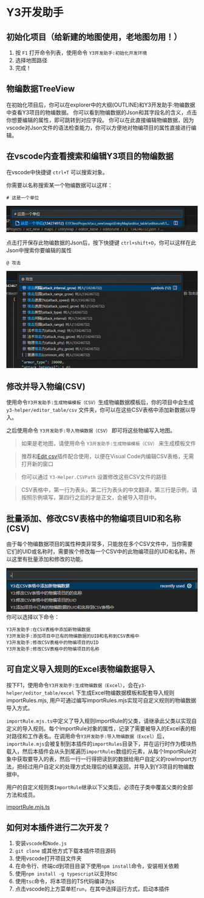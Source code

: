 # Y3开发助手

## 初始化项目（给新建的地图使用，老地图勿用！）

1. 按 `F1` 打开命令列表，使用命令 `Y3开发助手:初始化开发环境`
2. 选择地图路径
3. 完成！

## 物编数据TreeView

在初始化项目后，你可以在explorer中的大纲(OUTLINE)和Y3开发助手:物编数据中查看Y3项目的物编数据。
你可以看到物编数据的Json和其字段名的含义，点击你想要编辑的属性，即可跳转到对应字段。
你可以在此直接编辑物编数据，因为vscode对Json文件的语法检查能力，你可以方便地对物编项目的属性直接进行编辑。

## 在vscode内查看搜索和编辑Y3项目的物编数据

在vscode中快捷键 `ctrl+T` 可以搜索对象。

你需要以名称搜索某一个物编数据可以这样：

```
# 这是一个单位
```

![搜索某一个物编的数据](image/search_editor_table_json.png)

点击打开保存此物编数据的Json后，按下快捷键 `ctrl+shift+O`，你可以这样在此Json中搜索你要编辑的属性

```
@ 攻击
```

![搜索某一个物编的数据的字段](image/search_editor_table_key_in_json.png)

## 修改并导入物编(CSV)

使用命令`Y3开发助手:生成物编模板（CSV）`生成物编数据模板后，你的项目中会生成 `y3-helper/editor_table/csv` 文件夹，你可以在这些CSV表格中添加新数据以导入。

之后使用命令 `Y3开发助手:导入物编数据（CSV）` 即可将这些物编写入地图。

> 如果是老地图，请使用命令 `Y3开发助手:生成物编模板（CSV）` 来生成模板文件

> 推荐和[Edit csv](https://marketplace.visualstudio.com/items?itemName=janisdd.vscode-edit-csv)插件配合使用，以便在Visual Code内编辑CSV表格，无需打开新的窗口

> 你可以通过 `Y3-Helper.CSVPath` 设置修改这些CSV文件的路径

> CSV表格中，第一行为表头，第二行为表头的中文翻译，第三行是示例，请按照示例填写，第四行之后的才是正文，会被导入项目中。
>
## 批量添加、修改CSV表格中的物编项目UID和名称(CSV)

由于每个物编数据项目的属性种类非常多，只能放在多个CSV文件中，当你需要它们的UID或名称时，需要挨个修改每一个CSV中的此物编项目的UID和名称，所以这里有批量添加和修改的功能。

![批量添加、修改CSV文件中的物编项目UID和名称](/image/csv_editor.png)
你可以选择以下命令：

```
Y3开发助手:在CSV表格中添加新物编数据
Y3开发助手:添加项目中已有的物编数据的UID和名称到CSV表格中
Y3开发助手:修改CSV表格中的物编项目的UID
Y3开发助手:修改CSV表格中的物编项目的名称
```

## 可自定义导入规则的Excel表物编数据导入

按下F1，使用命令`Y3开发助手:生成物编数据（Excel）`，会在`y3-helper/editor_table/excel` 下生成Excel物编数据模板和配套导入规则importRules.mjs,
用户可通过编写importRules.mjs实现可自定义规则的物编数据导入方式。

`importRule.mjs.ts`中定义了导入规则ImportRule的父类，请继承此父类以实现自定义的导入规则。每个ImportRule对象的属性，记录了需要被导入的Excel表的相对路径和工作表名。在调用命令`Y3开发助手:导入物编数据（Excel）`后，`importRule.mjs`会被复制到本插件的`importRules`目录下，并在运行时作为模块热载入，然后本插件会从头到尾遍历`importRules`数组的元素，从每个ImportRule对象中获取要导入的表，然后一行一行得把读到的数据给用户自定义的rowImport方法，把经过用户自定义的处理方式处理后的结果返回，并导入到Y3项目的物编数据中。

用户的自定义规则类`ImportRule`继承以下父类后，必须在子类中覆盖父类的全部方法和成员。

[importRule.mjs.ts](./template/excel/importRule.mjs.ts)

## 如何对本插件进行二次开发？

1. 安装`vscode`和`Node.js`
2. `git clone` 或其他方式下载本插件项目源码
3. 使用vscode打开项目文件夹
4. 在命令行、终端cd到项目目录下使用`npm install`命令，安装相关依赖
5. 使用`npm install -g typescript`以支持tsc
6. 使用`tsc`命令，将本项目的TS代码编译为js
7. 点击vscode的上方菜单栏`run`，在其中选择运行方式，启动本插件
